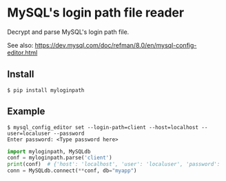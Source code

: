 # MySQL's login path file reader

Decrypt and parse MySQL's login path file.

See also: https://dev.mysql.com/doc/refman/8.0/en/mysql-config-editor.html


## Install

```
$ pip install myloginpath
```

## Example

```console
$ mysql_config_editor set --login-path=client --host=localhost --user=localuser --password
Enter password: <Type password here>
```

```python
import myloginpath, MySQLdb
conf = myloginpath.parse('client')
print(conf)  # {'host': 'localhost', 'user': 'localuser', 'password': 'secretstring'}
conn = MySQLdb.connect(**conf, db="myapp")
```
